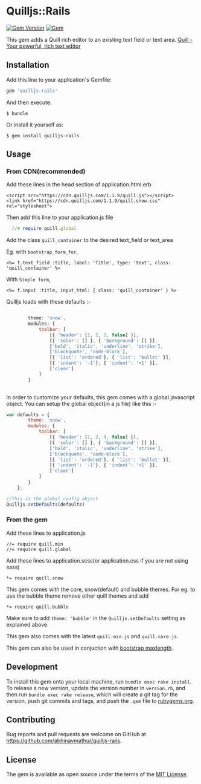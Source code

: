 # Quilljs::Rails

[![Gem Version](https://badge.fury.io/rb/quilljs-rails.svg)](https://badge.fury.io/rb/quilljs-rails)
[![Gem](https://img.shields.io/gem/dt/quilljs-rails.svg)](https://rubygems.org/gems/quilljs-rails)

This gem adds a Quill rich editor to an existing text field or text area.
[Quill - Your powerful, rich text editor](http://quilljs.com/)
## Installation

Add this line to your application's Gemfile:

```ruby
gem 'quilljs-rails'
```

And then execute:

    $ bundle

Or install it yourself as:

    $ gem install quilljs-rails


## Usage

### From CDN(recommended)
Add these lines in the head section of application.html.erb

    <script src="https://cdn.quilljs.com/1.1.9/quill.js"></script>
    <link href="https://cdn.quilljs.com/1.1.9/quill.snow.css" rel="stylesheet">
Then add this line to your application.js file

```ruby
  //= require quill.global
```

Add the class `quill_container` to the desired text_field or text_area

Eg. with `bootstrap_form_for`,

    <%= f.text_field :title, label: 'Title', type: 'text', class: 'quill_container' %>

With `Simple form`,

    <%= f.input :title, input_html: { class: 'quill_container' } %>

Quilljs loads with these defaults :-

```javascript

        theme: 'snow',
        modules: {
            toolbar: [
                [{ 'header': [1, 2, 3, false] }],
                [{ 'color': [] }, { 'background': [] }],
                ['bold', 'italic', 'underline', 'strike'],
                ['blockquote', 'code-block'],
                [{ 'list': 'ordered'}, { 'list': 'bullet' }],
                [{ 'indent': '-1'}, { 'indent': '+1' }],
                ['clean']
            ]
        }
    
```

In order to customize your defaults, this gem comes with a global javascript object. You can 
setup the global object(in a js file) like this :-

```javascript
var defaults = {
        theme: 'snow',
        modules: {
            toolbar: [
                [{ 'header': [1, 2, 3, false] }],
                [{ 'color': [] }, { 'background': [] }],
                ['bold', 'italic', 'underline', 'strike'],
                ['blockquote', 'code-block'],
                [{ 'list': 'ordered'}, { 'list': 'bullet' }],
                [{ 'indent': '-1'}, { 'indent': '+1' }],
                ['clean']
            ]
        }
    };

//This is the global config object
Quilljs.setDefaults(defaults)
```
    
### From the gem
Add these lines to application.js

    //= require quill.min
    //= require quill.global
    
Add these lines to application.scss(or application.css if you are not using sass)
    
    *= require quill.snow
    
This gem comes with the core, snow(default) and bubble themes. For eg. to use the bubble theme
remove other quill themes and add

    *= require quill.bubble
    
Make sure to add `theme: 'bubble'` in the `Quilljs.setDefaults` setting as explained above.

This gem also comes with the latest `quill.min.js` and `quill.core.js`.

This gem can also be used in conjuction with [bootstrap maxlength](https://mimo84.github.io/bootstrap-maxlength/).
## Development


To install this gem onto your local machine, run `bundle exec rake install`. To release a new version, update the version number in `version.rb`, and then run `bundle exec rake release`, which will create a git tag for the version, push git commits and tags, and push the `.gem` file to [rubygems.org](https://rubygems.org).

## Contributing

Bug reports and pull requests are welcome on GitHub at https://github.com/abhinavmathur/quilljs-rails.


## License

The gem is available as open source under the terms of the [MIT License](http://opensource.org/licenses/MIT).


